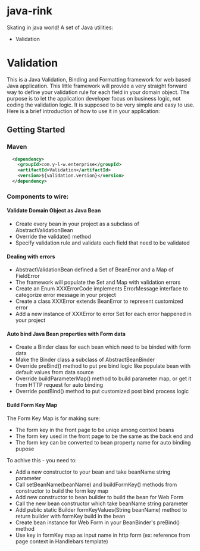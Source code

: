 java-rink
=========

Skating in java world!
A set of Java utilities:
 * Validation

# Validation

This is a Java Validation, Binding and Formatting framework for web based Java application. This little framework will provide a very straight forward way to define your validation rule for each field in your domain object. The purpose is to let the application developer focus on business logic, not coding the validation logic. It is supposed to be very simple and easy to use. Here is a brief introduction of how to use it in your application:

## Getting Started
### Maven

```xml
  <dependency>
    <groupId>com.y-l-w.enterprise</groupId>
    <artifactId>Validation</artifactId>
    <version>${validation.version}</version>
  </dependency>
```

### Components to wire:

#### Validate Domain Object as Java Bean
 * Create every bean in your project as a subclass of AbstractValidationBean
 * Override the validate() method 
 * Specify validation rule and validate each field that need to be validated

#### Dealing with errors
 * AbstractValidationBean defined a Set of BeanError and a Map of FieldError
 * The framework will populate the Set and Map with validation errors
 * Create an Enum XXXErrorCode implements ErrorMessage interface to categorize error message in your project
 * Create a class XXXError extends BeanError to represent customized error
 * Add a new instance of XXXError to error Set for each error happened in your project
 
#### Auto bind Java Bean properties with Form data
 * Create a Binder class for each bean which need to be binded with form data
 * Make the Binder class a subclass of AbstractBeanBinder
 * Override preBind() method to put pre bind logic like populate bean with default values from data source
 * Override buildParameterMap() method to build parameter map, or get it from HTTP request for auto binding
 * Override postBind() method to put customized post bind process logic

#### Build Form Key Map
The Form Key Map is for making sure:
 * The form key in the front page to be uniqe among context beans
 * The form key used in the front page to be the same as the back end and 
 * The form key can be converted to bean property name for auto binding pupose

To achive this - you need to: 
 * Add a new constructor to your bean and take beanName string parameter
 * Call setBeanName(beanName) and buildFormKey() methods from constructor to build the form key map
 * Add new constructor to bean builder to build the bean for Web Form
 * Call the new bean constructor which take beanName string parameter
 * Add public static Builder formKeyValues(String beanName) method to return builder with formKey build in the bean
 * Create bean instance for Web Form in your BeanBinder's preBind() method
 * Use key in formKey map as input name in http form (ex: reference from page context in Handlebars template)
